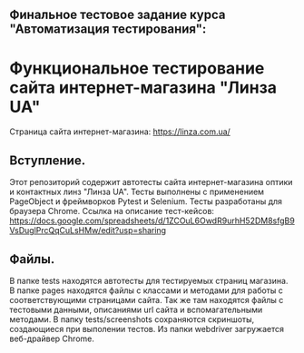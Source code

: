 ## Финальное тестовое задание курса "Автоматизация тестирования": ##
# Функциональное тестирование сайта интернет-магазина "Линза UA"
Страница сайта интернет-магазина: https://linza.com.ua/
## Вступление.
Этот репозиторий содержит автотесты сайта интернет-магазина оптики и контактных линз "Линза UA".
Тесты выполнены с применением PageObject и фреймворков Pytest и Selenium.
Тесты разработаны для браузера Chrome.
Ссылка на описание тест-кейсов: 
https://docs.google.com/spreadsheets/d/1ZCOuL6OwdR9urhH52DM8sfgB9VsDuglPrcQqCuLsHMw/edit?usp=sharing
## Файлы.
В папке tests находятся автотесты для тестируемых страниц магазина.
В папке pages находятся файлы с классами и методами для работы с соответствующими страницами сайта. Так же там находятся файлы с тестовыми данными, описаниями url сайта и вспомагательными методами.
В папку tests/screenshots сохраняются скриншоты, создающиеся при выполении тестов.
Из папки webdriver загружается веб-драйвер Chrome.
